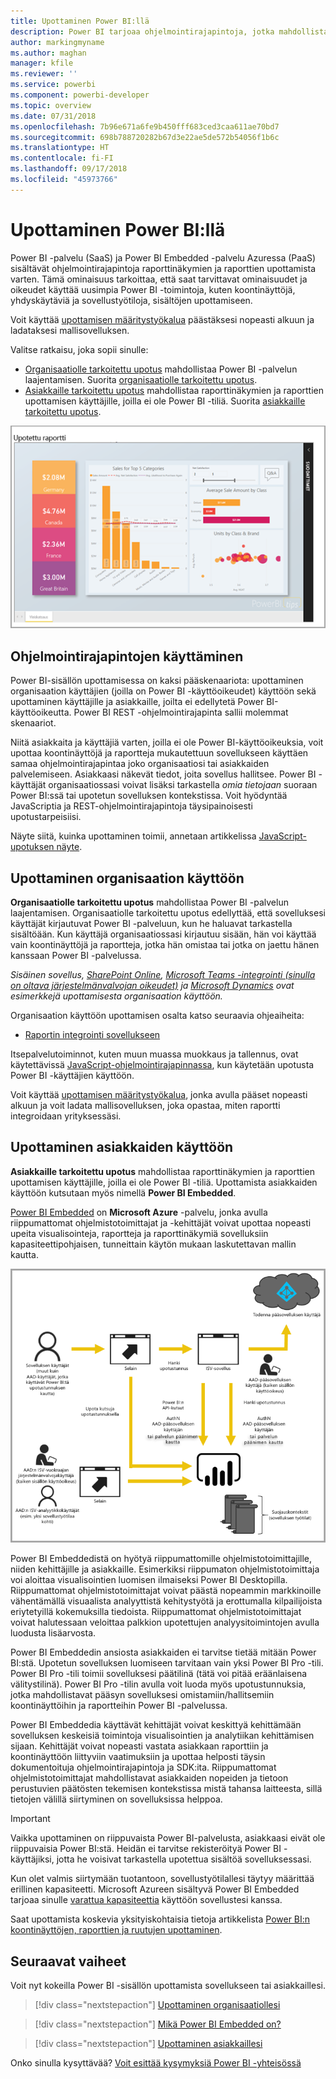 ```yaml
---
title: Upottaminen Power BI:llä
description: Power BI tarjoaa ohjelmointirajapintoja, jotka mahdollistavat koontinäyttöjen ja raporttien upottamisen sovelluksiin.
author: markingmyname
ms.author: maghan
manager: kfile
ms.reviewer: ''
ms.service: powerbi
ms.component: powerbi-developer
ms.topic: overview
ms.date: 07/31/2018
ms.openlocfilehash: 7b96e671a6fe9b450fff683ced3caa611ae70bd7
ms.sourcegitcommit: 698b788720282b67d3e22ae5de572b54056f1b6c
ms.translationtype: HT
ms.contentlocale: fi-FI
ms.lasthandoff: 09/17/2018
ms.locfileid: "45973766"
---
```

# <a name="embedding-with-power-bi"></a>Upottaminen Power BI:llä

Power BI -palvelu (SaaS) ja Power BI Embedded -palvelu Azuressa (PaaS) sisältävät ohjelmointirajapintoja raporttinäkymien ja raporttien upottamista varten. Tämä ominaisuus tarkoittaa, että saat tarvittavat ominaisuudet ja oikeudet käyttää uusimpia Power BI -toimintoja, kuten koontinäyttöjä, yhdyskäytäviä ja sovellustyötiloja, sisältöjen upottamiseen.

Voit käyttää [upottamisen määritystyökalua](https://aka.ms/embedsetup) päästäksesi nopeasti alkuun ja ladataksesi mallisovelluksen.

Valitse ratkaisu, joka sopii sinulle:

* [Organisaatiolle tarkoitettu upotus](embedding.md#embedding-for-your-organization) mahdollistaa Power BI -palvelun laajentamisen. Suorita [organisaatiolle tarkoitettu upotus](https://aka.ms/embedsetup/UserOwnsData).
* [Asiakkaille tarkoitettu upotus](embedding.md#embedding-for-your-customers) mahdollistaa raporttinäkymien ja raporttien upottamisen käyttäjille, joilla ei ole Power BI -tiliä. Suorita [asiakkaille tarkoitettu upotus](https://aka.ms/embedsetup/AppOwnsData).

![PBIE-malli](media/what-can-you-do/what-can-you-do-02.png)

## <a name="using-apis"></a>Ohjelmointirajapintojen käyttäminen

Power BI-sisällön upottamisessa on kaksi pääskenaariota:  upottaminen organisaation käyttäjien (joilla on Power BI -käyttöoikeudet) käyttöön sekä upottaminen käyttäjille ja asiakkaille, joilta ei edellytetä Power BI-käyttöoikeutta. Power BI REST -ohjelmointirajapinta sallii molemmat skenaariot.

Niitä asiakkaita ja käyttäjiä varten, joilla ei ole Power BI-käyttöoikeuksia, voit upottaa koontinäyttöjä ja raportteja mukautettuun sovellukseen käyttäen samaa ohjelmointirajapintaa joko organisaatiosi tai asiakkaiden palvelemiseen. Asiakkaasi näkevät tiedot, joita sovellus hallitsee. Power BI -käyttäjät organisaatiossasi voivat lisäksi tarkastella *omia tietojaan* suoraan Power BI:ssä tai upotetun sovelluksen kontekstissa. Voit hyödyntää JavaScriptia ja REST-ohjelmointirajapintoja täysipainoisesti upotustarpeisiisi.

Näyte siitä, kuinka upottaminen toimii, annetaan artikkelissa [JavaScript-upotuksen näyte](https://microsoft.github.io/PowerBI-JavaScript/demo/).

## <a name="embedding-for-your-organization"></a>Upottaminen organisaation käyttöön

**Organisaatiolle tarkoitettu upotus** mahdollistaa Power BI -palvelun laajentamisen. Organisaatiolle tarkoitettu upotus edellyttää, että sovelluksesi käyttäjät kirjautuvat Power BI -palveluun, kun he haluavat tarkastella sisältöään. Kun käyttäjä organisaatiossasi kirjautuu sisään, hän voi käyttää vain koontinäyttöjä ja raportteja, jotka hän omistaa tai jotka on jaettu hänen kanssaan Power BI -palvelussa.

*Sisäinen sovellus, [SharePoint Online](https://powerbi.microsoft.com/blog/integrate-power-bi-reports-in-sharepoint-online/), [Microsoft Teams -integrointi (sinulla on oltava järjestelmänvalvojan oikeudet)](https://powerbi.microsoft.com/blog/power-bi-teams-up-with-microsoft-teams/) ja [Microsoft Dynamics](https://docs.microsoft.com/dynamics365/customer-engagement/basics/add-edit-power-bi-visualizations-dashboard) ovat esimerkkejä upottamisesta organisaation käyttöön.*

Organisaation käyttöön upottamisen osalta katso seuraavia ohjeaiheita:

* [Raportin integrointi sovellukseen](embed-sample-for-your-organization.md)

Itsepalvelutoiminnot, kuten muun muassa muokkaus ja tallennus, ovat käytettävissä [JavaScript-ohjelmointirajapinnassa](https://github.com/Microsoft/PowerBI-JavaScript), kun käytetään upotusta Power BI -käyttäjien käyttöön.

Voit käyttää [upottamisen määritystyökalua](https://aka.ms/embedsetup/UserOwnsData), jonka avulla pääset nopeasti alkuun ja voit ladata mallisovelluksen, joka opastaa, miten raportti integroidaan yrityksessäsi.

## <a name="embedding-for-your-customers"></a>Upottaminen asiakkaiden käyttöön

**Asiakkaille tarkoitettu upotus** mahdollistaa raporttinäkymien ja raporttien upottamisen käyttäjille, joilla ei ole Power BI -tiliä. Upottamista asiakkaiden käyttöön kutsutaan myös nimellä **Power BI Embedded**.

[Power BI Embedded](azure-pbie-what-is-power-bi-embedded.md) on **Microsoft Azure** -palvelu, jonka avulla riippumattomat ohjelmistotoimittajat ja -kehittäjät voivat upottaa nopeasti upeita visualisointeja, raportteja ja raporttinäkymiä sovelluksiin kapasiteettipohjaisen, tunneittain käytön mukaan laskutettavan mallin kautta.

![Asiakkaiden käyttöön upottamisen työnkulku](media/embedding/powerbi-embed-flow.png)

Power BI Embeddedistä on hyötyä riippumattomille ohjelmistotoimittajille, niiden kehittäjille ja asiakkaille. Esimerkiksi riippumaton ohjelmistotoimittaja voi aloittaa visualisointien luomisen ilmaiseksi Power BI Desktopilla. Riippumattomat ohjelmistotoimittajat voivat päästä nopeammin markkinoille vähentämällä visuaalista analyyttistä kehitystyötä ja erottumalla kilpailijoista eriytetyillä kokemuksilla tiedoista. Riippumattomat ohjelmistotoimittajat voivat halutessaan veloittaa palkkion upotettujen analyysitoimintojen avulla luodusta lisäarvosta.

Power BI Embeddedin ansiosta asiakkaiden ei tarvitse tietää mitään Power BI:stä. Upotetun sovelluksen luomiseen tarvitaan vain yksi Power BI Pro -tili. Power BI Pro -tili toimii sovelluksesi päätilinä (tätä voi pitää eräänlaisena välitystilinä). Power BI Pro -tilin avulla voit luoda myös upotustunnuksia, jotka mahdollistavat pääsyn sovelluksesi omistamiin/hallitsemiin koontinäyttöihin ja raportteihin Power BI -palvelussa.

Power BI Embeddedia käyttävät kehittäjät voivat keskittyä kehittämään sovelluksen keskeisiä toimintoja visualisointien ja analytiikan kehittämisen sijaan. Kehittäjät voivat nopeasti vastata asiakkaan raporttiin ja koontinäyttöön liittyviin vaatimuksiin ja upottaa helposti täysin dokumentoituja ohjelmointirajapintoja ja SDK:ita. Riippumattomat ohjelmistotoimittajat mahdollistavat asiakkaiden nopeiden ja tietoon perustuvien päätösten tekemisen kontekstissa mistä tahansa laitteesta, sillä tietojen välillä siirtyminen on sovelluksissa helppoa.

> [!IMPORTANT]
> Vaikka upottaminen on riippuvaista Power BI-palvelusta, asiakkaasi eivät ole riippuvaisia Power BI:stä. Heidän ei tarvitse rekisteröityä Power BI -käyttäjiksi, jotta he voisivat tarkastella upotettua sisältöä sovelluksessasi.

Kun olet valmis siirtymään tuotantoon, sovellustyötilallesi täytyy määrittää erillinen kapasiteetti. Microsoft Azureen sisältyvä Power BI Embedded tarjoaa sinulle [varattua kapasiteettia](azure-pbie-create-capacity.md) käyttöön sovellustesi kanssa.

Saat upottamista koskevia yksityiskohtaisia tietoja artikkelista [Power BI:n koontinäyttöjen, raporttien ja ruutujen upottaminen](embed-sample-for-customers.md).

## <a name="next-steps"></a>Seuraavat vaiheet

Voit nyt kokeilla Power BI -sisällön upottamista sovellukseen tai asiakkaillesi.

> [!div class="nextstepaction"]
> [Upottaminen organisaatiollesi](embed-sample-for-your-organization.md)

> [!div class="nextstepaction"]
> [Mikä Power BI Embedded on?](azure-pbie-what-is-power-bi-embedded.md)

> [!div class="nextstepaction"]
>[Upottaminen asiakkaillesi](embed-sample-for-customers.md)

Onko sinulla kysyttävää? [Voit esittää kysymyksiä Power BI -yhteisössä](http://community.powerbi.com/)